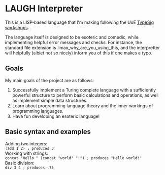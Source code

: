 # LAUGH Interpreter

This is a LISP-based language that I'm making following the UoE <a href="https://typesig.pl/resources/lisp-workshop">TypeSig workshops</a>. 

The language itself is designed to be esoteric and comedic, while implementing helpful error messages and checks. For instance, the standard file extension is .lmao_why_are_you_using_this, and the interpretter will helpfully (albiet not so nicely) inform you of this if one makes a typo.

## Goals

My main goals of the project are as follows:
<ol>
  <li>Successfully implement a Turing complete language with a sufficiently powerful structure to perform basic calculations and operations, as well as implement simple data structures.</li>
  <li>Learn about programming language theory and the inner workings of programming languages.</li>
  <li>Have fun developing an esoteric language!</li>
</ol>

## Basic syntax and examples

Adding two integers:
<br>
`(add 1 2) ; produces 3` 
<br>
Working with strings:
<br>
`concat "Hello " (concat "world" "!") ; produces "Hello world!"`
<br>
Basic division:
<br>
`div 3 4 ; produces .75`
